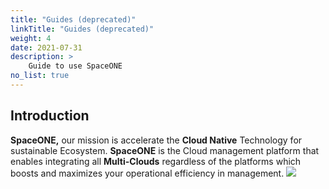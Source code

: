 ```yaml
---
title: "Guides (deprecated)"
linkTitle: "Guides (deprecated)"
weight: 4
date: 2021-07-31
description: >
    Guide to use SpaceONE
no_list: true
---
```



## Introduction
**SpaceONE,** our mission is accelerate the **Cloud Native** Technology for sustainable Ecosystem.  **SpaceONE** is the Cloud management platform that enables integrating all **Multi-Clouds** regardless of the platforms which boosts and maximizes your operational efficiency in management.
![](/ko/docs/guides_v1/guides_img/docimg1.png)


~~~~~~~~
